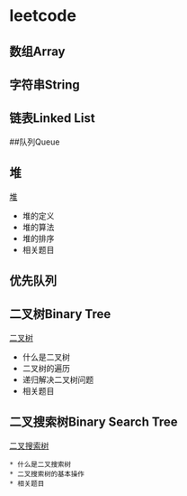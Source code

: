 # leetcode



##  数组Array



## 字符串String



## 链表Linked List



##队列Queue



## 堆

[堆](heap/heap.md)

- 堆的定义
- 堆的算法
- 堆的排序
- 相关题目



## 优先队列



##  二叉树Binary Tree

[二叉树](binaryTree/binaryTree.md)

- 什么是二叉树
- 二叉树的遍历
- 递归解决二叉树问题
- 相关题目



## 二叉搜索树Binary Search Tree

[二叉搜索树](bst/bst.md)

	* 什么是二叉搜索树
	* 二叉搜索树的基本操作
	* 相关题目